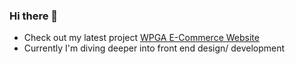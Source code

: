 ### Hi there 👋

- Check out my latest project [WPGA E-Commerce Website](https://eshop.wpgam.com/)
- Currently I'm diving deeper into front end design/ development
